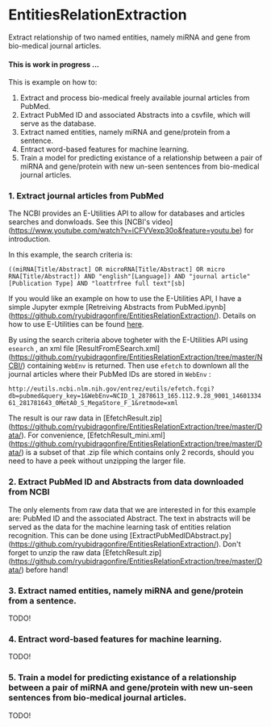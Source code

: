 # EntitiesRelationExtraction
Extract relationship of two named entities, namely miRNA and gene from bio-medical journal articles. 

#### This is work in progress ...

This is example on how to:

1. Extract and process bio-medical freely available journal articles from PubMed.
2. Extract PubMed ID and associated Abstracts into a csvfile, which will serve as the database.
3. Extract named entities, namely miRNA and gene/protein from a sentence.
4. Entract word-based features for machine learning.
5. Train a model for predicting existance of a relationship between a pair of miRNA and gene/protein with new un-seen sentences from bio-medical journal articles. 

### 1. Extract journal articles from PubMed

The NCBI provides an E-Utilities API to allow for databases and articles searches and donwloads. See this [NCBI's video] (https://www.youtube.com/watch?v=iCFVVexp30o&feature=youtu.be) for introduction.

In this example, the search criteria is:

`((miRNA[Title/Abstract] OR microRNA[Title/Abstract] OR micro RNA[Title/Abstract]) AND "english"[Language]) AND "journal article"[Publication Type] AND "loattrfree full text"[sb]`

If you would like an example on how to use the E-Utilities API, I have a simple Jupyter exmple [Retreiving Abstracts from PubMed.ipynb] (https://github.com/ryubidragonfire/EntitiesRelationExtraction/).  Details on how to use E-Utilities can be found [here](http://www.ncbi.nlm.nih.gov/books/NBK25499/).

By using the search criteria above togheter with the E-Utilities API using `esearch` , an xml file [ResultFromESearch.xml] (https://github.com/ryubidragonfire/EntitiesRelationExtraction/tree/master/NCBI/) containing `WebEnv` is returned. Then use `efetch` to downlown all the journal articles where their PubMed IDs are stored in `WebEnv` :

`http://eutils.ncbi.nlm.nih.gov/entrez/eutils/efetch.fcgi?db=pubmed&query_key=1&WebEnv=NCID_1_2878613_165.112.9.28_9001_1460133461_281781643_0MetA0_S_MegaStore_F_1&retmode=xml`

The result is our raw data in [EfetchResult.zip] (https://github.com/ryubidragonfire/EntitiesRelationExtraction/tree/master/Data/). For convenience, [EfetchResult_mini.xml] (https://github.com/ryubidragonfire/EntitiesRelationExtraction/tree/master/Data/) is a subset of that .zip file which contains only 2 records, should you need to have a peek without unzipping the larger file.

### 2. Extract PubMed ID and Abstracts from data downloaded from NCBI

The only elements from raw data that we are interested in for this example are: PubMed ID and the associated Abstract. The text in abstracts will be served as the data for the machine learning task of entities relation recognition. This can be done using [ExtractPubMedIDAbstract.py] (https://github.com/ryubidragonfire/EntitiesRelationExtraction/). Don't forget to unzip the raw data [EfetchResult.zip] (https://github.com/ryubidragonfire/EntitiesRelationExtraction/tree/master/Data/) before hand! 

### 3. Extract named entities, namely miRNA and gene/protein from a sentence.
TODO!

### 4. Entract word-based features for machine learning.
TODO!

### 5. Train a model for predicting existance of a relationship between a pair of miRNA and gene/protein with new un-seen sentences from bio-medical journal articles. 
TODO!